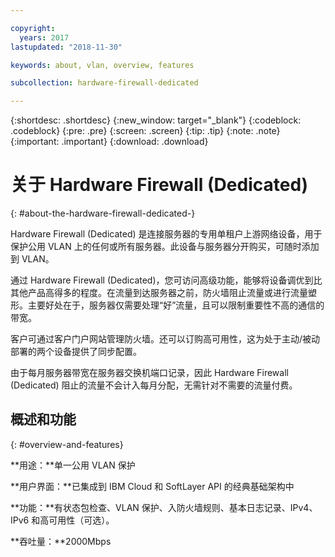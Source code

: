 ```yaml
---

copyright:
  years: 2017
lastupdated: "2018-11-30"

keywords: about, vlan, overview, features

subcollection: hardware-firewall-dedicated

---
```


{:shortdesc: .shortdesc}
{:new_window: target="_blank"}
{:codeblock: .codeblock}
{:pre: .pre}
{:screen: .screen}
{:tip: .tip}
{:note: .note}
{:important: .important}
{:download: .download}

# 关于 Hardware Firewall (Dedicated)
{: #about-the-hardware-firewall-dedicated-}

Hardware Firewall (Dedicated) 是连接服务器的专用单租户上游网络设备，用于保护公用 VLAN 上的任何或所有服务器。此设备与服务器分开购买，可随时添加到 VLAN。   

通过 Hardware Firewall (Dedicated)，您可访问高级功能，能够将设备调优到比其他产品高得多的程度。在流量到达服务器之前，防火墙阻止流量或进行流量塑形。主要好处在于，服务器仅需要处理“好”流量，且可以限制重要性不高的通信的带宽。

客户可通过客户门户网站管理防火墙。还可以订购高可用性，这为处于主动/被动部署的两个设备提供了同步配置。

由于每月服务器带宽在服务器交换机端口记录，因此 Hardware Firewall (Dedicated) 阻止的流量不会计入每月分配，无需针对不需要的流量付费。

## 概述和功能
{: #overview-and-features}

**用途：**单一公用 VLAN 保护

**用户界面：**已集成到 IBM Cloud 和 SoftLayer API 的经典基础架构中

**功能：**有状态包检查、VLAN 保护、入防火墙规则、基本日志记录、IPv4、IPv6 和高可用性（可选）。

**吞吐量：**2000Mbps
